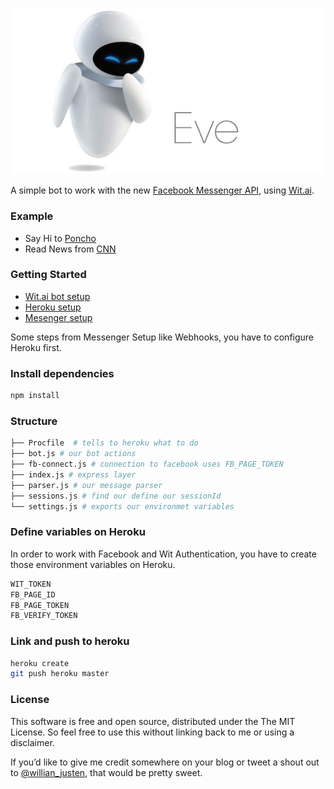 ![Eve](eve.png)

A simple bot to work with the new [Facebook Messenger API](https://messengerplatform.fb.com/), using [Wit.ai](https://wit.ai).

### Example

- Say Hi to [Poncho](https://m.me/hiponcho)
- Read News from [CNN](https://m.me/CNN)

### Getting Started

- [Wit.ai bot setup](https://wit.ai/docs/quickstart)
- [Heroku setup](https://devcenter.heroku.com/articles/getting-started-with-nodejs#introduction)
- [Mesenger setup](https://developers.facebook.com/docs/messenger-platform/quickstart)

Some steps from Messenger Setup like Webhooks, you have to configure Heroku first.

### Install dependencies

```sh
npm install
```

### Structure

```sh
├── Procfile  # tells to heroku what to do
├── bot.js # our bot actions
├── fb-connect.js # connection to facebook uses FB_PAGE_TOKEN
├── index.js # express layer
├── parser.js # our message parser
├── sessions.js # find our define our sessionId
└── settings.js # exports our environmet variables
```

### Define variables on Heroku

In order to work with Facebook and Wit Authentication, you have to create those environment variables on Heroku.

```sh
WIT_TOKEN
FB_PAGE_ID
FB_PAGE_TOKEN
FB_VERIFY_TOKEN
```

### Link and push to heroku

```sh
heroku create
git push heroku master
```

### License

This software is free and open source, distributed under the The MIT License. So feel free to use this without linking back to me or using a disclaimer.

If you’d like to give me credit somewhere on your blog or tweet a shout out to [@willian_justen](https://twitter.com/willian_justen), that would be pretty sweet.
